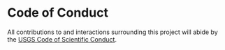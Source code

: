 Code of Conduct
=======

All contributions to and interactions surrounding this project will abide by the
[USGS Code of Scientific Conduct][1].

[1]: https://www.usgs.gov/office-of-science-quality-and-integrity/fundamental-science-practices
